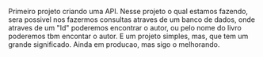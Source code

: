 Primeiro projeto criando uma API. Nesse projeto o qual estamos fazendo, sera possivel nos fazermos consultas atraves de um banco de dados, onde atraves de um "Id" poderemos 
encontrar o autor, ou pelo nome do livro poderemos tbm encontar o autor. E um projeto simples, mas, que tem um grande significado. Ainda em producao, mas sigo o melhorando.
